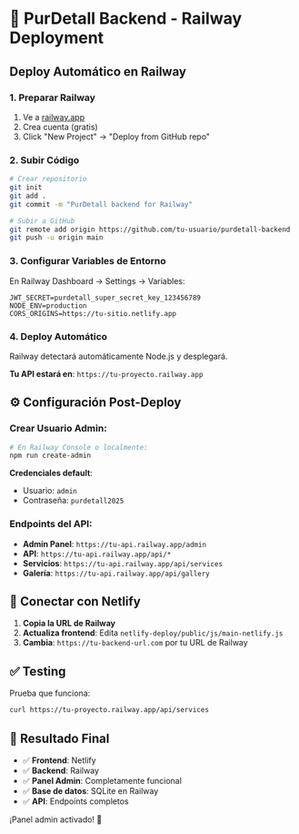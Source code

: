 # 🚀 PurDetall Backend - Railway Deployment

## Deploy Automático en Railway

### 1. Preparar Railway

1. Ve a [railway.app](https://railway.app)
2. Crea cuenta (gratis)
3. Click "New Project" → "Deploy from GitHub repo"

### 2. Subir Código

```bash
# Crear repositorio
git init
git add .
git commit -m "PurDetall backend for Railway"

# Subir a GitHub
git remote add origin https://github.com/tu-usuario/purdetall-backend
git push -u origin main
```

### 3. Configurar Variables de Entorno

En Railway Dashboard → Settings → Variables:

```
JWT_SECRET=purdetall_super_secret_key_123456789
NODE_ENV=production
CORS_ORIGINS=https://tu-sitio.netlify.app
```

### 4. Deploy Automático

Railway detectará automáticamente Node.js y desplegará.

**Tu API estará en**: `https://tu-proyecto.railway.app`

## ⚙️ Configuración Post-Deploy

### Crear Usuario Admin:

```bash
# En Railway Console o localmente:
npm run create-admin
```

**Credenciales default**:
- Usuario: `admin`
- Contraseña: `purdetall2025`

### Endpoints del API:

- **Admin Panel**: `https://tu-api.railway.app/admin`
- **API**: `https://tu-api.railway.app/api/*`
- **Servicios**: `https://tu-api.railway.app/api/services`
- **Galería**: `https://tu-api.railway.app/api/gallery`

## 🔗 Conectar con Netlify

1. **Copia la URL de Railway**
2. **Actualiza frontend**: Edita `netlify-deploy/public/js/main-netlify.js`
3. **Cambia**: `https://tu-backend-url.com` por tu URL de Railway

## ✅ Testing

Prueba que funciona:
```bash
curl https://tu-proyecto.railway.app/api/services
```

## 🎯 Resultado Final

- ✅ **Frontend**: Netlify
- ✅ **Backend**: Railway  
- ✅ **Panel Admin**: Completamente funcional
- ✅ **Base de datos**: SQLite en Railway
- ✅ **API**: Endpoints completos

¡Panel admin activado! 🚀